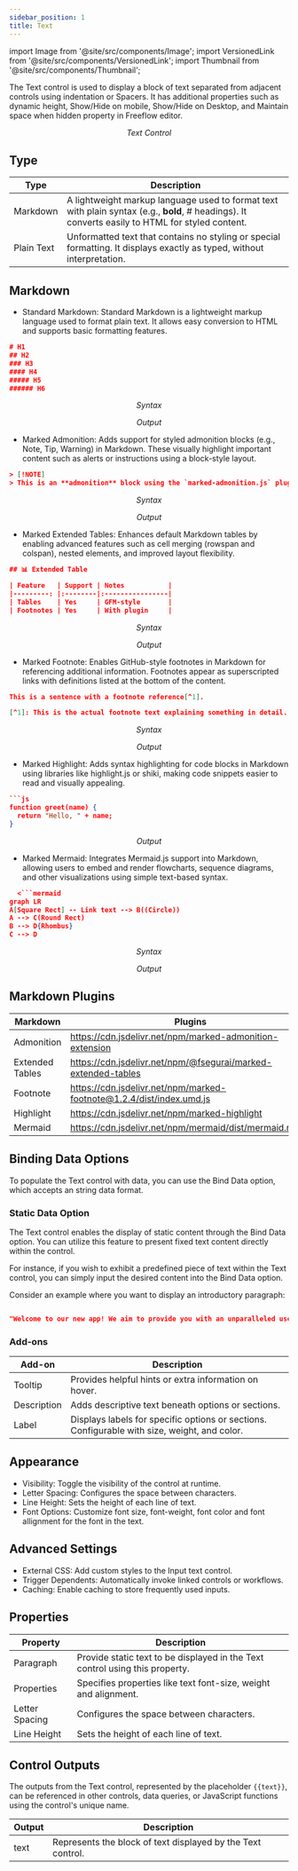 ```yaml
---
sidebar_position: 1
title: Text
---
```


import Image from '@site/src/components/Image';
import VersionedLink from '@site/src/components/VersionedLink';
import Thumbnail from '@site/src/components/Thumbnail';

The Text control is used to display a block of text separated from adjacent controls using indentation or Spacers. It has additional properties such as dynamic height, Show/Hide on mobile, Show/Hide on Desktop, and Maintain space when hidden property in Freeflow editor.

<figure>
  <Thumbnail src="/img/reference/controls/text/preview.jpeg" alt="Text Control" />
  <figcaption align = "center"><i>Text Control</i></figcaption>
</figure>

## Type

| Type       | Description                                                                               |
| -----------| ----------------------------------------------------------------------------------------- |
| Markdown   | A lightweight markup language used to format text with plain syntax (e.g., **bold**, # headings). It converts easily to HTML for styled content.                                     |
| Plain Text | Unformatted text that contains no styling or special formatting. It displays exactly as typed, without interpretation.                                       |

<figure>
  <Thumbnail src="/img/reference/controls/text/content.png" />
</figure>  

## Markdown

* Standard Markdown: Standard Markdown is a lightweight markup language used to format plain text. It allows easy conversion to HTML and supports basic formatting features.
```json
# H1  
## H2  
### H3  
#### H4  
##### H5  
###### H6
```
<figcaption align = "center"><i>Syntax</i></figcaption>

<figure>
  <Thumbnail src="/img/reference/controls/text/Standard output.png"  />
  <figcaption align = "center"><i>Output</i></figcaption>
</figure>

* Marked Admonition: Adds support for styled admonition blocks (e.g., Note, Tip, Warning) in Markdown. These visually highlight important content such as alerts or instructions using a block-style layout.
```json
> [!NOTE]
> This is an **admonition** block using the `marked-admonition.js` plugin.
```
<figcaption align = "center"><i>Syntax</i></figcaption>

<figure>
  <Thumbnail src="/img/reference/controls/text/Admonition output.png"  />
  <figcaption align = "center"><i>Output</i></figcaption>
</figure>

* Marked Extended Tables: Enhances default Markdown tables by enabling advanced features such as cell merging (rowspan and colspan), nested elements, and improved layout flexibility.
```json
## 📊 Extended Table

| Feature   | Support | Notes           |
|---------: |:--------|:----------------|
| Tables    | Yes     | GFM-style       |
| Footnotes | Yes     | With plugin     |
```
  <figcaption align = "center"><i>Syntax</i></figcaption>

<figure>
  <Thumbnail src="/img/reference/controls/text/Extended Tables output.png"  />
  <figcaption align = "center"><i>Output</i></figcaption>
</figure>

* Marked Footnote: Enables GitHub-style footnotes in Markdown for referencing additional information. Footnotes appear as superscripted links with definitions listed at the bottom of the content.
```json
This is a sentence with a footnote reference[^1].

[^1]: This is the actual footnote text explaining something in detail.
```
  <figcaption align = "center"><i>Syntax</i></figcaption>


<figure>
  <Thumbnail src="/img/reference/controls/text/Footnote output.png"  />
  <figcaption align = "center"><i>Output</i></figcaption>
</figure>

* Marked Highlight: Adds syntax highlighting for code blocks in Markdown using libraries like highlight.js or shiki, making code snippets easier to read and visually appealing.
```json
```js
function greet(name) {
  return "Hello, " + name;
}
```

<figure>
  <Thumbnail src="/img/reference/controls/text/Highlight output.png"  />
  <figcaption align = "center"><i>Output</i></figcaption>
</figure>

* Marked Mermaid: Integrates Mermaid.js support into Markdown, allowing users to embed and render flowcharts, sequence diagrams, and other visualizations using simple text-based syntax.
```json
  <```mermaid
graph LR
A[Square Rect] -- Link text --> B((Circle))
A --> C(Round Rect)
B --> D{Rhombus}
C --> D
```
  <figcaption align = "center"><i>Syntax</i></figcaption>


<figure>
  <Thumbnail src="/img/reference/controls/text/Mermaid output.png"  />
  <figcaption align = "center"><i>Output</i></figcaption>
</figure>

## Markdown Plugins

| Markdown    | Plugins                                                                                   |
| ----------- | ----------------------------------------------------------------------------------------- |
| Admonition     | https://cdn.jsdelivr.net/npm/marked-admonition-extension                               |
| Extended Tables | https://cdn.jsdelivr.net/npm/@fsegurai/marked-extended-tables                         |
| Footnote       | https://cdn.jsdelivr.net/npm/marked-footnote@1.2.4/dist/index.umd.js                   |
| Highlight     | https://cdn.jsdelivr.net/npm/marked-highlight                                           |
| Mermaid | https://cdn.jsdelivr.net/npm/mermaid/dist/mermaid.min.js                                      |

## Binding Data Options

To populate the Text control with data, you can use the Bind Data option, which accepts an string data format.

<figure>
  <Thumbnail src="/img/reference/controls/text/data bind section.png" />
</figure>

### Static Data Option

The Text control enables the display of static content through the Bind Data option. You can utilize this feature to present fixed text content directly within the control.

For instance, if you wish to exhibit a predefined piece of text within the Text control, you can simply input the desired content into the Bind Data option.

Consider an example where you want to display an introductory paragraph:

```json

"Welcome to our new app! We aim to provide you with an unparalleled user experience."

```

### Add-ons  

| Add-on      | Description                                                                               |
| ----------- | ----------------------------------------------------------------------------------------- |
| Tooltip     | Provides helpful hints or extra information on hover.                                     |
| Description | Adds descriptive text beneath options or sections.                                        |
| Label       | Displays labels for specific options or sections.   Configurable with size, weight, and color. |

<figure>
  <Thumbnail src="/img/reference/controls/text/add ons.png" />
</figure>

## Appearance

* Visibility: Toggle the visibility of the control at runtime.
* Letter Spacing: Configures the space between characters.
* Line Height: Sets the height of each line of text.
* Font Options: Customize font size, font-weight, font color and font allignment for the font in the text.

<figure>
  <Thumbnail src="/img/reference/controls/text/appearance.png" />
</figure>

## Advanced Settings

- External CSS: Add custom styles to the Input text control.
- Trigger Dependents: Automatically invoke linked controls or workflows.
- Caching: Enable caching to store frequently used inputs.

<figure>
  <Thumbnail src="/img/reference/controls/text/advanced.png" />
</figure>

## Properties

| Property                  | Description                                                                                   |
|---------------------------|-----------------------------------------------------------------------------------------------|
| Paragraph                 | Provide static text to be displayed in the Text control using this property. |
| Properties                | Specifies properties like text font-size, weight and alignment.                                    |
| Letter Spacing            | Configures the space between characters.                                                     |
| Line Height               | Sets the height of each line of text.                                                       |

## Control Outputs

The outputs from the Text control, represented by the placeholder `{{text}}`, can be referenced in other controls, data queries, or JavaScript functions using the control's unique name.

| Output       | Description                                                    |
|--------------|----------------------------------------------------------------|
| text         | Represents the block of text displayed by the Text control.    |
